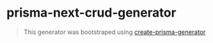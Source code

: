 # prisma-next-crud-generator

> This generator was bootstraped using [create-prisma-generator](https://github.com/YassinEldeeb/create-prisma-generator)
